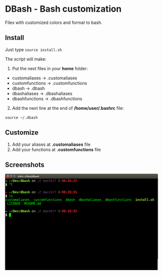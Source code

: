 # DBash - Bash customization

Files with customized colors and format to bash.

## Install

Just type `source install.sh`

The script will make:

1. Put the next files in your **home** folder:
* customaliases -> .customaliases
* customfunctions -> .customfunctions
* dbash -> .dbash
* dbashaliases -> .dbashaliases
* dbashfunctions -> .dbashfunctions

2. Add the next line at the end of **/home/user/.bashrc** file:

```
source ~/.dbash
```

## Customize

1. Add your aliases at **.customaliases** file
2. Add your functions at **.customfunctions** file

## Screenshots

![Picture 1](screenshots/picture01.png "DBash")

